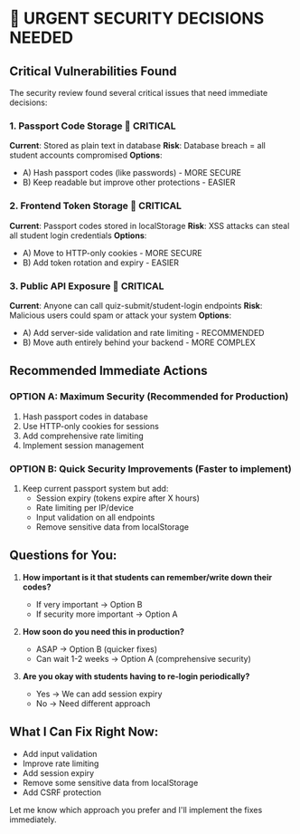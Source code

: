 # 🚨 URGENT SECURITY DECISIONS NEEDED

## Critical Vulnerabilities Found

The security review found several critical issues that need immediate decisions:

### 1. **Passport Code Storage** 🔴 CRITICAL
**Current**: Stored as plain text in database
**Risk**: Database breach = all student accounts compromised
**Options**:
- A) Hash passport codes (like passwords) - MORE SECURE
- B) Keep readable but improve other protections - EASIER

### 2. **Frontend Token Storage** 🔴 CRITICAL  
**Current**: Passport codes stored in localStorage
**Risk**: XSS attacks can steal all student login credentials
**Options**:
- A) Move to HTTP-only cookies - MORE SECURE
- B) Add token rotation and expiry - EASIER

### 3. **Public API Exposure** 🔴 CRITICAL
**Current**: Anyone can call quiz-submit/student-login endpoints
**Risk**: Malicious users could spam or attack your system
**Options**:
- A) Add server-side validation and rate limiting - RECOMMENDED
- B) Move auth entirely behind your backend - MORE COMPLEX

## Recommended Immediate Actions

### OPTION A: Maximum Security (Recommended for Production)
1. Hash passport codes in database
2. Use HTTP-only cookies for sessions
3. Add comprehensive rate limiting
4. Implement session management

### OPTION B: Quick Security Improvements (Faster to implement)
1. Keep current passport system but add:
   - Session expiry (tokens expire after X hours)
   - Rate limiting per IP/device
   - Input validation on all endpoints
   - Remove sensitive data from localStorage

## Questions for You:

1. **How important is it that students can remember/write down their codes?**
   - If very important → Option B
   - If security more important → Option A

2. **How soon do you need this in production?**
   - ASAP → Option B (quicker fixes)
   - Can wait 1-2 weeks → Option A (comprehensive security)

3. **Are you okay with students having to re-login periodically?**
   - Yes → We can add session expiry
   - No → Need different approach

## What I Can Fix Right Now:
- Add input validation
- Improve rate limiting  
- Add session expiry
- Remove some sensitive data from localStorage
- Add CSRF protection

Let me know which approach you prefer and I'll implement the fixes immediately.